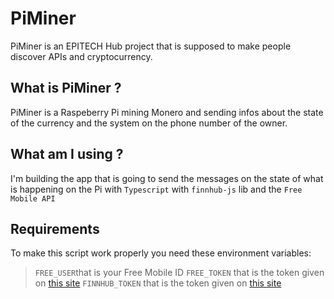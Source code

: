 # PiMiner

PiMiner is an EPITECH Hub project that is supposed to make people discover APIs and
cryptocurrency.

## What is PiMiner ?

PiMiner is a Raspeberry Pi mining Monero and sending infos about the state of the currency
and the system on the phone number of the owner.

## What am I using ?

I'm building the app that is going to send the messages on the state of what is happening on the Pi
with `Typescript` with `finnhub-js` lib and the `Free Mobile API`

## Requirements

To make this script work properly you need these environment variables:
> `FREE_USER`that is your Free Mobile ID
> `FREE_TOKEN` that is the token given on [this site](https://mobile.free.fr/account/)
> `FINNHUB_TOKEN` that is the token given on [this site](https://finnhub.io/dashboard)
